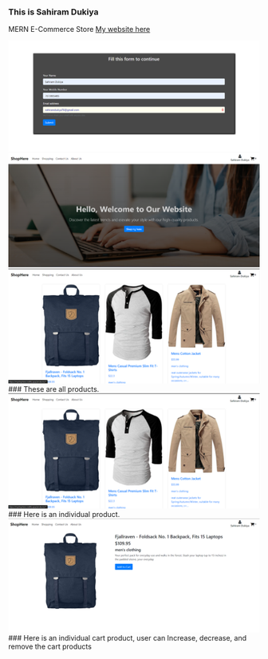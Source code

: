 ### This is Sahiram Dukiya
MERN E-Commerce Store
[My website here](https://myshophere.netlify.app/)

<img src="public/form.png" alt="form"/>

<img src="public/home.png" alt="home"/>

<img src="public/products.png" alt="products"/>
### These are all products.

<img src="public/products.png" alt="individual product"/>
### Here is an individual product.

<img src="public/product.png" alt="individual cart product"/>
### Here is an individual cart product, user can Increase, decrease, and remove the cart products
